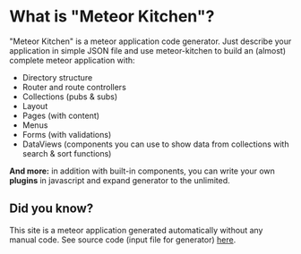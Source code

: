 What is "Meteor Kitchen"?
=========================

"Meteor Kitchen" is a meteor application code generator. Just describe your application in simple JSON file and use meteor-kitchen to build an (almost) complete meteor application with:

- Directory structure
- Router and route controllers
- Collections (pubs & subs)
- Layout
- Pages (with content)
- Menus
- Forms (with validations)
- DataViews (components you can use to show data from collections with search & sort functions)

**And more:** in addition with built-in components, you can write your own **plugins** in javascript and expand generator to the unlimited.

Did you know?
-------------

This site is a meteor application generated automatically without any manual code. See source code (input file for generator) <a href="https://github.com/perak/kitchen-site" target="_blank">here</a>.
